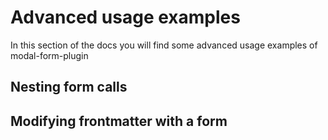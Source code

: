 # Advanced usage examples

In this section of the docs you will find some advanced usage examples of modal-form-plugin

## Nesting form calls

## Modifying frontmatter with a form
